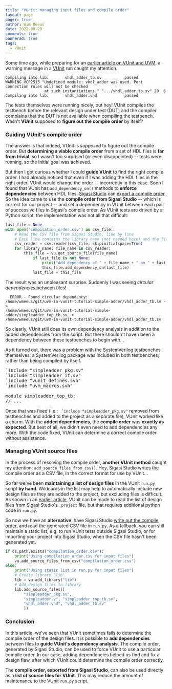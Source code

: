 ```yaml
---
title: "VUnit: managing input files and compile order"
layout: page 
pager: true
author: Wim Meeus
date: 2022-09-29
comments: true
bannerad: true
tags:
  - VUnit
---
```


Some time ago, while preparing for an [earlier article on VUnit and
UVM](/tech/vunit-uvm), a warning message in a
[VUnit](https://vunit.github.io) run caught my attention.

```
Compiling into lib:       vhdl_adder_tb.sv          passed
WARNING VCP2515 "Undefined module: vhdl_adder was used. Port connection rules will not be checked
                 at such instantiations." ".../vhdl_adder_tb.sv" 20  6
Compiling into lib:       vhdl_adder.vhd            passed
```

The tests themselves were running nicely, but hey! VUnit compiles
the testbench before the relevant design under test (DUT) and the
compiler complains that the DUT is not available when compiling the
testbench. Wasn't **VUnit** supposed to **figure out the compile
order** by itself?

### Guiding VUnit's compile order

The answer is that indeed, VUnit is *supposed* to figure out the
compile order. But **determining a viable compile order** from a set
of HDL files is **far from trivial**, so I wasn't too surprised (or
even disappointed) -- tests were running, so the initial goal was
achieved.

But then I got curious whether I could **guide VUnit** to find the
right compile order. I had already noticed that even if I was adding
the HDL files in the right order, VUnit would change the order --
incorrectly in this case.  Soon I found that VUnit has
`add_dependency_on()` methods to **enforce dependencies** between HDL
files. [Sigasi Studio](https://www.sigasi.com) can [export a compile
order](/manual/tools/#auto-export).  So the
idea came to use the **compile order from Sigasi Studio** -- which
is correct for our project -- and set a dependency in VUnit
between each pair of successive files in Sigasi's compile order.  As
VUnit tests are driven by a Python script, the implementation was not
all that difficult:

```python
last_file = None
with open('compilation_order.csv') as csv_file:
    # Read the CSV file from Sigasi Studio, line by line
    # Each line contains the library name (not needed here) and the filename.
    csv_reader = csv.reader(csv_file, skipinitialspace=True)
    for library_name, file_name in csv_reader:
        this_file = vu.get_source_file(file_name)
            if last_file is not None:
                print("Add dependency of " + file_name + " on " + last_file.name)
                this_file.add_dependency_on(last_file)
            last_file = this_file
```

The result was an unpleasant surprise. Suddenly I was seeing
*circular dependencies* between files!

```
  ERROR - Found circular dependency:
/home/wmeeus/git/uvm-in-vunit-tutorial-simple-adder/vhdl_adder_tb.sv ->
/home/wmeeus/git/uvm-in-vunit-tutorial-simple-adder/simpleadder_top_tb.sv ->
/home/wmeeus/git/uvm-in-vunit-tutorial-simple-adder/vhdl_adder_tb.sv
```

So clearly, VUnit still does its own dependency analysis in addition
to the added dependencies from the script. But there shouldn't haven
been a dependency between these testbenches to begin with...

As it turned out, there was a problem with the SystemVerilog
testbenches themselves: a SystemVerilog package was included in both
testbenches, rather than being compiled by itself.

<pre><span class="error">`include "simpleadder_pkg.sv"</span>
`include "simpleadder_if.sv"
`include "vunit_defines.svh"
`include "uvm_macros.svh"

module simpleadder_top_tb;
// ...</pre>

Once that was fixed (i.e.: `` `include "simpleadder_pkg.sv"`` removed
from testbenches and added to the project as a separate file), VUnit
worked like a charm. With the **added dependencies**, the **compile
order** was **exactly as expected**. But best of all, we didn't even
need to add dependencies any more. With the code fixed, VUnit can
determine a correct compile order without assistance.

### Managing VUnit source files

In the process of resolving the compile order, **another VUnit method**
caught my attention: `add_source_files_from_csv()`. Hey, Sigasi Studio
writes the compile order as a CSV file, in the correct format for use
by VUnit...

So far we've been **maintaining a list of design files** in the VUnit
`run.py` script **by hand**.  Wildcards in the list may help to
automatically include new design files as they are added to the
project, but excluding files is difficult. As shown in an [earlier
article](https://insights.sigasi.com/tech/vunit-integration/#read-vunit-configuration-from-sigasi-studio-project-files),
VUnit can be made to read the list of design files from Sigasi
Studio's `.project` file, but that requires additional python code in
`run.py`.

So now we have an **alternative**: have Sigasi Studio [write out the
compile order](https://insights.sigasi.com/manual/tools/#auto-export),
and read the generated CSV file in `run.py`. As a fallback, you can
still maintain a static list, e.g. to run VUnit tests outside Sigasi
Studio, or for importing your project into Sigasi Studio, when the CSV
file hasn't been generated yet.

```python
if os.path.exists("compilation_order.csv"):
    print("Using compilation_order.csv for input files")
    vu.add_source_files_from_csv("compilation_order.csv")
else:
    print("Using static list in run.py for input files")
    # Create library 'lib'
    lib = vu.add_library("lib")
    # Add design files to library
    lib.add_source_files([
        "simpleadder_pkg.sv",
        "simpleadder.v", "simpleadder_top_tb.sv",
        "vhdl_adder.vhd", "vhdl_adder_tb.sv"
        ])
```

### Conclusion

In this article, we've seen that VUnit sometimes fails to determine
the compile order of the design files. It is possible to **add
dependencies** between files to **guide VUnit's dependency analysis**.
The compile order, generated by Sigasi Studio, can be used to force
VUnit to use a particular compile order.  In our case, adding
dependencies helped us find and fix a design flaw, after which
VUnit could determine the compile order correctly.

The **compile order, exported from Sigasi Studio**, can also be used
directly as a **list of source files for VUnit**. This may reduce the
amount of maintenance to the VUnit `run.py` script.